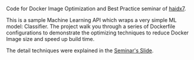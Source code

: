 Code for Docker Image Optimization and Best Practice seminar of [haidx7](https://gitlab.bcnfpt.com/haidx7).

This is a sample Machine Learning API which wraps a very simple ML model: Classifier.
The project walk you through a series of Dockerfile configurations to demonstrate the optimizing techniques 
to reduce Docker Image size and speed up build time.

The detail techniques were explained in the [Seminar's Slide](https://gitlab.bcnfpt.com/haidx7).
